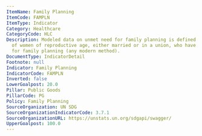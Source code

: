 ```yaml
---
ItemName: Family Planning
ItemCode: FAMPLN
ItemType: Indicator
Category: Healthcare
CategoryCode: HLC
Description: Modeled data on unmet need for family planning is defined as the percentage
  of women of reproductive age, either married or in a union, who have an unmet need
  for family planning (any modern method).
DocumentType: IndicatorDetail
Footnote: null
Indicator: Family Planning
IndicatorCode: FAMPLN
Inverted: false
LowerGoalpost: 20.0
Pillar: Public Goods
PillarCode: PG
Policy: Family Planning
SourceOrganization: UN SDG
SourceOrganizationIndicatorCode: 3.7.1
SourceOrganizationURL: https://unstats.un.org/sdgapi/swagger/
UpperGoalpost: 100.0
---
```


